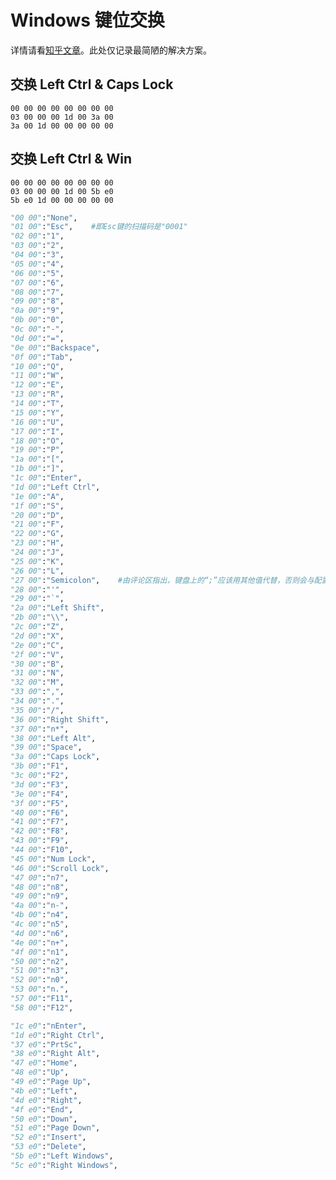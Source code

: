 # Windows 键位交换

详情请看[知乎文章](https://zhuanlan.zhihu.com/p/29581818)。此处仅记录最简陋的解决方案。

## 交换 Left Ctrl & Caps Lock

    00 00 00 00 00 00 00 00
    03 00 00 00 1d 00 3a 00
    3a 00 1d 00 00 00 00 00

## 交换 Left Ctrl & Win

    00 00 00 00 00 00 00 00
    03 00 00 00 1d 00 5b e0
    5b e0 1d 00 00 00 00 00

```python
"00 00":"None",
"01 00":"Esc",    #即Esc键的扫描码是"0001"
"02 00":"1",
"03 00":"2",
"04 00":"3",
"05 00":"4",
"06 00":"5",
"07 00":"6",
"08 00":"7",
"09 00":"8",
"0a 00":"9",
"0b 00":"0",
"0c 00":"-",
"0d 00":"=",
"0e 00":"Backspace",
"0f 00":"Tab",
"10 00":"Q",
"11 00":"W",
"12 00":"E",
"13 00":"R",
"14 00":"T",
"15 00":"Y",
"16 00":"U",
"17 00":"I",
"18 00":"O",
"19 00":"P",
"1a 00":"[",
"1b 00":"]",
"1c 00":"Enter",
"1d 00":"Left Ctrl",
"1e 00":"A",
"1f 00":"S",
"20 00":"D",
"21 00":"F",
"22 00":"G",
"23 00":"H",
"24 00":"J",
"25 00":"K",
"26 00":"L",
"27 00":"Semicolon",    #由评论区指出，键盘上的“;”应该用其他值代替，否则会与配置文本文件中的“;”混淆
"28 00":"'",
"29 00":"`",
"2a 00":"Left Shift",
"2b 00":"\\",
"2c 00":"Z",
"2d 00":"X",
"2e 00":"C",
"2f 00":"V",
"30 00":"B",
"31 00":"N",
"32 00":"M",
"33 00":",",
"34 00":".",
"35 00":"/",
"36 00":"Right Shift",
"37 00":"n*",
"38 00":"Left Alt",
"39 00":"Space",
"3a 00":"Caps Lock",
"3b 00":"F1",
"3c 00":"F2",
"3d 00":"F3",
"3e 00":"F4",
"3f 00":"F5",
"40 00":"F6",
"41 00":"F7",
"42 00":"F8",
"43 00":"F9",
"44 00":"F10",
"45 00":"Num Lock",
"46 00":"Scroll Lock",
"47 00":"n7",
"48 00":"n8",
"49 00":"n9",
"4a 00":"n-",
"4b 00":"n4",
"4c 00":"n5",
"4d 00":"n6",
"4e 00":"n+",
"4f 00":"n1",
"50 00":"n2",
"51 00":"n3",
"52 00":"n0",
"53 00":"n.",
"57 00":"F11",
"58 00":"F12",

"1c e0":"nEnter",
"1d e0":"Right Ctrl",
"37 e0":"PrtSc",
"38 e0":"Right Alt",
"47 e0":"Home",
"48 e0":"Up",
"49 e0":"Page Up",
"4b e0":"Left",
"4d e0":"Right",
"4f e0":"End",
"50 e0":"Down",
"51 e0":"Page Down",
"52 e0":"Insert",
"53 e0":"Delete",
"5b e0":"Left Windows",
"5c e0":"Right Windows",
```